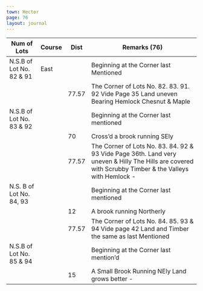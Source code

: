 ```yaml
---
town: Hector
page: 76
layout: journal
---
```


| Num of Lots | Course | Dist | Remarks (76) |
|-|-|-|-|
| N.S.B of Lot No. 82 & 91 | East | | Beginning at the Corner last Mentioned |
| | | 77.57 | The Corner of Lots No. 82. 83. 91. 92 Vide Page 35 Land uneven Bearing Hemlock Chesnut & Maple |
| N.S.B of Lot No. 83 & 92 | | | Beginning at the Corner last mentioned |
| | | 70 | Cross’d a brook running SEly |
| | | 77.57 | The Corner of Lots No. 83. 84. 92 & 93 Vide Page 36th. Land very uneven & Hilly The Hills are covered with Scrubby Timber & the Valleys with Hemlock - |
| N.S. B of Lot No. 84, 93 | | | Beginning at the Corner last mentioned |
| | | 12 | A brook running Northerly |
| | | 77.57 | The Corner of Lots No. 84. 85. 93 & 94 Vide page 42 Land and Timber the same as last Mentioned |
| N.S.B of Lot No. 85 & 94 | | | Beginning at the Corner last mention’d |
| | | 15 | A Small Brook Running NEly Land grows better - |
